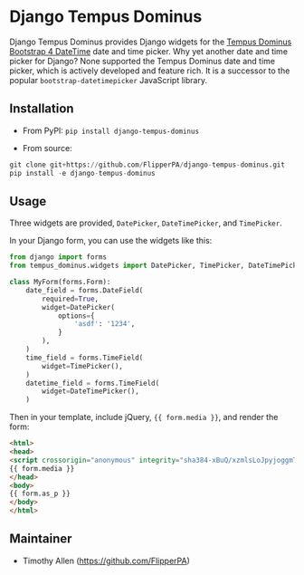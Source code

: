 # Django Tempus Dominus

Django Tempus Dominus provides Django widgets for the [Tempus Dominus Bootstrap 4 DateTime](https://tempusdominus.github.io/bootstrap-4/ "Tempus Dominus") date and time picker. Why yet another date and time picker for Django? None supported the Tempus Dominus date and time picker, which is actively developed and feature rich. It is a successor to the popular `bootstrap-datetimepicker` JavaScript library.

## Installation

* From PyPI: `pip install django-tempus-dominus`

* From source:

```python
git clone git+https://github.com/FlipperPA/django-tempus-dominus.git
pip install -e django-tempus-dominus
```

## Usage

Three widgets are provided, `DatePicker`, `DateTimePicker`, and `TimePicker`.

In your Django form, you can use the widgets like this:

```python
from django import forms
from tempus_dominus.widgets import DatePicker, TimePicker, DateTimePicker

class MyForm(forms.Form):
    date_field = forms.DateField(
        required=True,
        widget=DatePicker(
            options={
                'asdf': '1234',
            }
        ),
    )
    time_field = forms.TimeField(
        widget=TimePicker(),
    )
    datetime_field = forms.TimeField(
        widget=DateTimePicker(),
    )
```

Then in your template, include jQuery, `{{ form.media }}`, and render the form:

```html
<html>
<head>
<script crossorigin="anonymous" integrity="sha384-xBuQ/xzmlsLoJpyjoggmTEz8OWUFM0/RC5BsqQBDX2v5cMvDHcMakNTNrHIW2I5f" src="https://code.jquery.com/jquery-3.2.1.min.js"></script>
{{ form.media }}
</head>
<body>
{{ form.as_p }}
</body>
</html>
```

## Maintainer

* Timothy Allen (https://github.com/FlipperPA)
